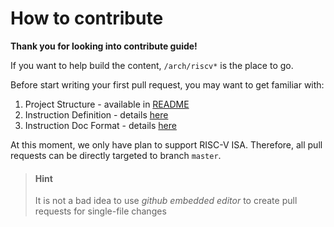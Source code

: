 # How to contribute

<!-- > Available languages:
[English](./contribute.md) |
[中文](./contribute.zh.md) -->

**Thank you for looking into contribute guide!**

If you want to help build the content,
`/arch/riscv*` is the place to go.

Before start writing your first pull request,
you may want to get familiar with:

1. Project Structure - available in [README](../README.md)
1. Instruction Definition - details [here](../define.md)
1. Instruction Doc Format - details [here](../doc-instruction.md)

At this moment, we only have plan to support RISC-V ISA.
Therefore, all pull requests can be directly targeted to branch `master`.

> #### Hint
> 
> It is not a bad idea to use _github embedded editor_ to create pull requests for single-file changes